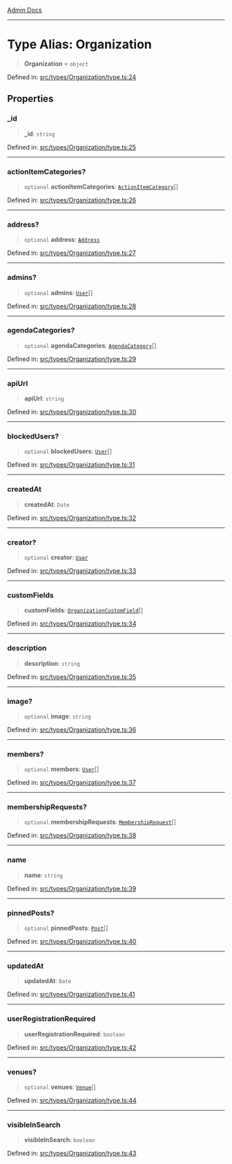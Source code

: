 [Admin Docs](/)

***

# Type Alias: Organization

> **Organization** = `object`

Defined in: [src/types/Organization/type.ts:24](https://github.com/PalisadoesFoundation/talawa-admin/blob/main/src/types/Organization/type.ts#L24)

## Properties

### \_id

> **\_id**: `string`

Defined in: [src/types/Organization/type.ts:25](https://github.com/PalisadoesFoundation/talawa-admin/blob/main/src/types/Organization/type.ts#L25)

***

### actionItemCategories?

> `optional` **actionItemCategories**: [`ActionItemCategory`](types\actionItem\README\type-aliases\ActionItemCategory.md)[]

Defined in: [src/types/Organization/type.ts:26](https://github.com/PalisadoesFoundation/talawa-admin/blob/main/src/types/Organization/type.ts#L26)

***

### address?

> `optional` **address**: [`Address`](types\address\README\type-aliases\Address.md)

Defined in: [src/types/Organization/type.ts:27](https://github.com/PalisadoesFoundation/talawa-admin/blob/main/src/types/Organization/type.ts#L27)

***

### admins?

> `optional` **admins**: [`User`](types\User\type\README\type-aliases\User.md)[]

Defined in: [src/types/Organization/type.ts:28](https://github.com/PalisadoesFoundation/talawa-admin/blob/main/src/types/Organization/type.ts#L28)

***

### agendaCategories?

> `optional` **agendaCategories**: [`AgendaCategory`](types\Agenda\type\README\type-aliases\AgendaCategory.md)[]

Defined in: [src/types/Organization/type.ts:29](https://github.com/PalisadoesFoundation/talawa-admin/blob/main/src/types/Organization/type.ts#L29)

***

### apiUrl

> **apiUrl**: `string`

Defined in: [src/types/Organization/type.ts:30](https://github.com/PalisadoesFoundation/talawa-admin/blob/main/src/types/Organization/type.ts#L30)

***

### blockedUsers?

> `optional` **blockedUsers**: [`User`](types\User\type\README\type-aliases\User.md)[]

Defined in: [src/types/Organization/type.ts:31](https://github.com/PalisadoesFoundation/talawa-admin/blob/main/src/types/Organization/type.ts#L31)

***

### createdAt

> **createdAt**: `Date`

Defined in: [src/types/Organization/type.ts:32](https://github.com/PalisadoesFoundation/talawa-admin/blob/main/src/types/Organization/type.ts#L32)

***

### creator?

> `optional` **creator**: [`User`](types\User\type\README\type-aliases\User.md)

Defined in: [src/types/Organization/type.ts:33](https://github.com/PalisadoesFoundation/talawa-admin/blob/main/src/types/Organization/type.ts#L33)

***

### customFields

> **customFields**: [`OrganizationCustomField`](types\Organization\type\README\type-aliases\OrganizationCustomField.md)[]

Defined in: [src/types/Organization/type.ts:34](https://github.com/PalisadoesFoundation/talawa-admin/blob/main/src/types/Organization/type.ts#L34)

***

### description

> **description**: `string`

Defined in: [src/types/Organization/type.ts:35](https://github.com/PalisadoesFoundation/talawa-admin/blob/main/src/types/Organization/type.ts#L35)

***

### image?

> `optional` **image**: `string`

Defined in: [src/types/Organization/type.ts:36](https://github.com/PalisadoesFoundation/talawa-admin/blob/main/src/types/Organization/type.ts#L36)

***

### members?

> `optional` **members**: [`User`](types\User\type\README\type-aliases\User.md)[]

Defined in: [src/types/Organization/type.ts:37](https://github.com/PalisadoesFoundation/talawa-admin/blob/main/src/types/Organization/type.ts#L37)

***

### membershipRequests?

> `optional` **membershipRequests**: [`MembershipRequest`](types\membership\README\type-aliases\MembershipRequest.md)[]

Defined in: [src/types/Organization/type.ts:38](https://github.com/PalisadoesFoundation/talawa-admin/blob/main/src/types/Organization/type.ts#L38)

***

### name

> **name**: `string`

Defined in: [src/types/Organization/type.ts:39](https://github.com/PalisadoesFoundation/talawa-admin/blob/main/src/types/Organization/type.ts#L39)

***

### pinnedPosts?

> `optional` **pinnedPosts**: [`Post`](types\Post\type\README\type-aliases\Post.md)[]

Defined in: [src/types/Organization/type.ts:40](https://github.com/PalisadoesFoundation/talawa-admin/blob/main/src/types/Organization/type.ts#L40)

***

### updatedAt

> **updatedAt**: `Date`

Defined in: [src/types/Organization/type.ts:41](https://github.com/PalisadoesFoundation/talawa-admin/blob/main/src/types/Organization/type.ts#L41)

***

### userRegistrationRequired

> **userRegistrationRequired**: `boolean`

Defined in: [src/types/Organization/type.ts:42](https://github.com/PalisadoesFoundation/talawa-admin/blob/main/src/types/Organization/type.ts#L42)

***

### venues?

> `optional` **venues**: [`Venue`](types\venue\README\type-aliases\Venue.md)[]

Defined in: [src/types/Organization/type.ts:44](https://github.com/PalisadoesFoundation/talawa-admin/blob/main/src/types/Organization/type.ts#L44)

***

### visibleInSearch

> **visibleInSearch**: `boolean`

Defined in: [src/types/Organization/type.ts:43](https://github.com/PalisadoesFoundation/talawa-admin/blob/main/src/types/Organization/type.ts#L43)
